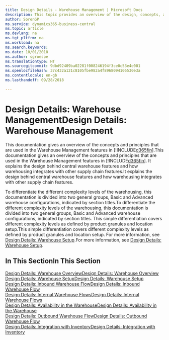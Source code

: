 ```yaml
---
title: Design Details - Warehouse Management | Microsoft Docs
description: This topic provides an overview of the design, concepts, and principles behind the Warehouse Management features in Business Central.
author: SorenGP
ms.service: dynamics365-business-central
ms.topic: article
ms.devlang: na
ms.tgt_pltfrm: na
ms.workload: na
ms.search.keywords: 
ms.date: 10/01/2018
ms.author: sgroespe
ms.translationtype: HT
ms.sourcegitcommit: 9dbd92409ba02281f008246194f3ce0c53e4e001
ms.openlocfilehash: 37c432a121c8105fbe982a4f8968094105530e3a
ms.contentlocale: en-gb
ms.lasthandoff: 09/28/2018

---
```

# <a name="design-details-warehouse-management"></a><span data-ttu-id="39194-103">Design Details: Warehouse Management</span><span class="sxs-lookup"><span data-stu-id="39194-103">Design Details: Warehouse Management</span></span>
<span data-ttu-id="39194-104">This documentation gives an overview of the concepts and principles that are used in the Warehouse Management features in [!INCLUDE[d365fin](includes/d365fin_md.md)].</span><span class="sxs-lookup"><span data-stu-id="39194-104">This documentation gives an overview of the concepts and principles that are used in the Warehouse Management features in [!INCLUDE[d365fin](includes/d365fin_md.md)].</span></span> <span data-ttu-id="39194-105">It explains the design behind central warehouse features and how warehousing integrates with other supply chain features.</span><span class="sxs-lookup"><span data-stu-id="39194-105">It explains the design behind central warehouse features and how warehousing integrates with other supply chain features.</span></span>  

<span data-ttu-id="39194-106">To differentiate the different complexity levels of the warehousing, this documentation is divided into two general groups, Basic and Advanced warehouse configurations, indicated by section titles.</span><span class="sxs-lookup"><span data-stu-id="39194-106">To differentiate the different complexity levels of the warehousing, this documentation is divided into two general groups, Basic and Advanced warehouse configurations, indicated by section titles.</span></span> <span data-ttu-id="39194-107">This simple differentiation covers different complexity levels as defined by product granules and location setup.</span><span class="sxs-lookup"><span data-stu-id="39194-107">This simple differentiation covers different complexity levels as defined by product granules and location setup.</span></span> <span data-ttu-id="39194-108">For more information, see [Design Details: Warehouse Setup](design-details-warehouse-setup.md).</span><span class="sxs-lookup"><span data-stu-id="39194-108">For more information, see [Design Details: Warehouse Setup](design-details-warehouse-setup.md).</span></span>  

## <a name="in-this-section"></a><span data-ttu-id="39194-109">In This Section</span><span class="sxs-lookup"><span data-stu-id="39194-109">In This Section</span></span>  
[<span data-ttu-id="39194-110">Design Details: Warehouse Overview</span><span class="sxs-lookup"><span data-stu-id="39194-110">Design Details: Warehouse Overview</span></span>](design-details-warehouse-overview.md)  
[<span data-ttu-id="39194-111">Design Details: Warehouse Setup</span><span class="sxs-lookup"><span data-stu-id="39194-111">Design Details: Warehouse Setup</span></span>](design-details-warehouse-setup.md)  
[<span data-ttu-id="39194-112">Design Details: Inbound Warehouse Flow</span><span class="sxs-lookup"><span data-stu-id="39194-112">Design Details: Inbound Warehouse Flow</span></span>](design-details-inbound-warehouse-flow.md)  
[<span data-ttu-id="39194-113">Design Details: Internal Warehouse Flows</span><span class="sxs-lookup"><span data-stu-id="39194-113">Design Details: Internal Warehouse Flows</span></span>](design-details-internal-warehouse-flows.md)  
[<span data-ttu-id="39194-114">Design Details: Availability in the Warehouse</span><span class="sxs-lookup"><span data-stu-id="39194-114">Design Details: Availability in the Warehouse</span></span>](design-details-availability-in-the-warehouse.md)  
[<span data-ttu-id="39194-115">Design Details: Outbound Warehouse Flow</span><span class="sxs-lookup"><span data-stu-id="39194-115">Design Details: Outbound Warehouse Flow</span></span>](design-details-outbound-warehouse-flow.md)  
[<span data-ttu-id="39194-116">Design Details: Integration with Inventory</span><span class="sxs-lookup"><span data-stu-id="39194-116">Design Details: Integration with Inventory</span></span>](design-details-integration-with-inventory.md)

